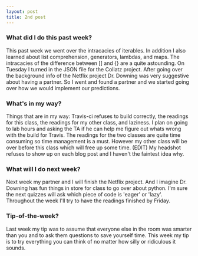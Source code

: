 ```yaml
---
layout: post
title: 2nd post
---
```


### What did I do this past week?

This past week we went over the intracacies of iterables. In addition I also learned about list comprehension, generators, lambdas, and maps. The intracacies of the difference between [] and {} are a quite astounding. On Tuesday I turned in the JSON file for the Collatz project. After going over the background info of the Netflix project Dr. Downing was very suggestive about having a partner. So I went and found a partner and we started going over how we would implement our predictions. 

### What's in my way?

Things that are in my way: Travis-ci refuses to build correctly, the readings for this class, the readings for my other class, and laziness. I plan on going to lab hours and asking the TA if he can help me figure out whats wrong with the build for Travis. The readings for the two classes are quite time consuming so time management is a must. However my other class will be over before this class which will free up some time. (EDIT) My headshot refuses to show up on each blog post and I haven't the faintest idea why.

### What will I do next week?

Next week my partner and I will finish the Netflix project. And I imagine Dr. Downing has fun things in store for class to go over about python. I'm sure the next quizzes will ask which piece of code is 'eager' or 'lazy'. Throughout the week I'll try to have the readings finished by Friday. 

### Tip-of-the-week?

Last week my tip was to assume that everyone else in the room was smarter than you and to ask them questions to save yourself time. This week my tip is to try everything you can think of no matter how silly or ridiculous it sounds. 
